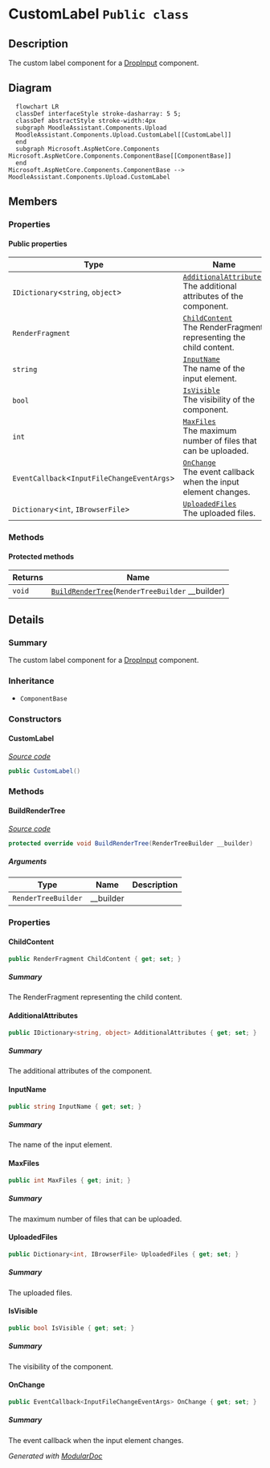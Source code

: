 # CustomLabel `Public class`

## Description
The custom label component for a [DropInput](./DropInput.md) component.

## Diagram
```mermaid
  flowchart LR
  classDef interfaceStyle stroke-dasharray: 5 5;
  classDef abstractStyle stroke-width:4px
  subgraph MoodleAssistant.Components.Upload
  MoodleAssistant.Components.Upload.CustomLabel[[CustomLabel]]
  end
  subgraph Microsoft.AspNetCore.Components
Microsoft.AspNetCore.Components.ComponentBase[[ComponentBase]]
  end
Microsoft.AspNetCore.Components.ComponentBase --> MoodleAssistant.Components.Upload.CustomLabel
```

## Members
### Properties
#### Public  properties
| Type | Name | Methods |
| --- | --- | --- |
| `IDictionary`&lt;`string`, `object`&gt; | [`AdditionalAttributes`](#additionalattributes)<br>The additional attributes of the component. | `get, set` |
| `RenderFragment` | [`ChildContent`](#childcontent)<br>The RenderFragment representing the child content. | `get, set` |
| `string` | [`InputName`](#inputname)<br>The name of the input element. | `get, set` |
| `bool` | [`IsVisible`](#isvisible)<br>The visibility of the component. | `get, set` |
| `int` | [`MaxFiles`](#maxfiles)<br>The maximum number of files that can be uploaded. | `get, init` |
| `EventCallback`&lt;`InputFileChangeEventArgs`&gt; | [`OnChange`](#onchange)<br>The event callback when the input element changes. | `get, set` |
| `Dictionary`&lt;`int`, `IBrowserFile`&gt; | [`UploadedFiles`](#uploadedfiles)<br>The uploaded files. | `get, set` |

### Methods
#### Protected  methods
| Returns | Name |
| --- | --- |
| `void` | [`BuildRenderTree`](#buildrendertree)(`RenderTreeBuilder` __builder) |

## Details
### Summary
The custom label component for a [DropInput](./DropInput.md) component.

### Inheritance
 - `ComponentBase`

### Constructors
#### CustomLabel
[*Source code*](https://github.com///blob//MoodleAssistant/Components/Upload/CustomLabel.razor.cs#L27)
```csharp
public CustomLabel()
```

### Methods
#### BuildRenderTree
[*Source code*](https://github.com///blob//MoodleAssistant/Components/Upload/CustomLabel.razor#L16707566)
```csharp
protected override void BuildRenderTree(RenderTreeBuilder __builder)
```
##### Arguments
| Type | Name | Description |
| --- | --- | --- |
| `RenderTreeBuilder` | __builder |   |

### Properties
#### ChildContent
```csharp
public RenderFragment ChildContent { get; set; }
```
##### Summary
The RenderFragment representing the child content.

#### AdditionalAttributes
```csharp
public IDictionary<string, object> AdditionalAttributes { get; set; }
```
##### Summary
The additional attributes of the component.

#### InputName
```csharp
public string InputName { get; set; }
```
##### Summary
The name of the input element.

#### MaxFiles
```csharp
public int MaxFiles { get; init; }
```
##### Summary
The maximum number of files that can be uploaded.

#### UploadedFiles
```csharp
public Dictionary<int, IBrowserFile> UploadedFiles { get; set; }
```
##### Summary
The uploaded files.

#### IsVisible
```csharp
public bool IsVisible { get; set; }
```
##### Summary
The visibility of the component.

#### OnChange
```csharp
public EventCallback<InputFileChangeEventArgs> OnChange { get; set; }
```
##### Summary
The event callback when the input element changes.

*Generated with* [*ModularDoc*](https://github.com/hailstorm75/ModularDoc)
